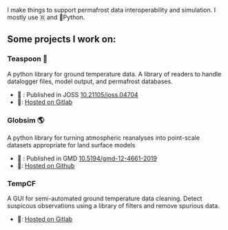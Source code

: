 I make things to support permafrost data interoperability and simulation. I mostly use 🇷 and 🐍Python.

<!--
**nicholas512/nicholas512** is a ✨ _special_ ✨ repository because its `README.md` (this file) appears on your GitHub profile.

Here are some ideas to get you started:

- 🔭 I’m currently working on ...
- 🌱 I’m currently learning ...
- 👯 I’m looking to collaborate on ...
- 🤔 I’m looking for help with ...
- 💬 Ask me about ...
- 📫 How to reach me: ...
- 😄 Pronouns: ...
- ⚡ Fun fact: ...
-->

## Some projects I work on:

### Teaspoon 🥄
A python library for ground temperature data. A library of readers to handle datalogger files, model output, and permafrost databases. 
* 📄 : Published in JOSS [10.21105/joss.04704](https://doi.org/10.21105/joss.04704)
* 💾: [Hosted on Gitlab](https://gitlab.com/permafrostnet/teaspoon)

### Globsim 🌎
A python library for turning atmospheric reanalyses into point-scale datasets appropriate for land surface models
* 📄 : Published in GMD [10.5194/gmd-12-4661-2019](https://doi.org/10.5194/gmd-12-4661-2019)
* 💾: [Hosted on Github](https://github.com/geocryology/globsim)

### TempCF
A GUI for semi-automated ground temperature data cleaning. Detect suspicous observations using a library of filters and remove spurious data. 
* 💾: [Hosted on Gitlab](https://gitlab.com/permafrostnet/permafrost-tempcf)
